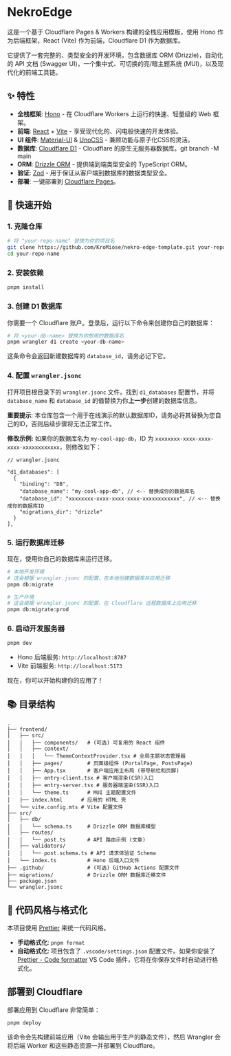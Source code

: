 # NekroEdge

这是一个基于 Cloudflare Pages & Workers 构建的全栈应用模板，使用 Hono 作为后端框架，React (Vite) 作为前端，Cloudflare D1 作为数据库。

它提供了一套完整的、类型安全的开发环境，包含数据库 ORM (Drizzle)，自动化的 API 文档 (Swagger UI)，一个集中式、可切换的亮/暗主题系统 (MUI)，以及现代化的前端工具链。

## ✨ 特性

- **全栈框架**: [Hono](https://hono.dev/) - 在 Cloudflare Workers 上运行的快速、轻量级的 Web 框架。
- **前端**: [React](https://react.dev/) + [Vite](https://vitejs.dev/) - 享受现代化的、闪电般快速的开发体验。
- **UI 组件**: [Material-UI](https://mui.com/) & [UnoCSS](https://unocss.dev/) - 兼顾功能与原子化CSS的灵活。
- **数据库**: [Cloudflare D1](https://developers.cloudflare.com/d1/) - Cloudflare 的原生无服务器数据库。git branch -M main
- **ORM**: [Drizzle ORM](https://orm.drizzle.team/) - 提供端到端类型安全的 TypeScript ORM。
- **验证**: [Zod](https://zod.dev/) - 用于保证从客户端到数据库的数据类型安全。
- **部署**: 一键部署到 [Cloudflare Pages](https://pages.cloudflare.com/)。

## 🚀 快速开始

### 1. 克隆仓库

```bash
# 将 "your-repo-name" 替换为你的项目名
git clone https://github.com/KroMiose/nekro-edge-template.git your-repo-name
cd your-repo-name
```

### 2. 安装依赖

```bash
pnpm install
```

### 3. 创建 D1 数据库

你需要一个 Cloudflare 账户。登录后，运行以下命令来创建你自己的数据库：

```bash
# 将 <your-db-name> 替换为你想用的数据库名
pnpm wrangler d1 create <your-db-name>
```

这条命令会返回新建数据库的 `database_id`，请务必记下它。

### 4. 配置 `wrangler.jsonc`

打开项目根目录下的 `wrangler.jsonc` 文件。找到 `d1_databases` 配置节，并将 `database_name` 和 `database_id` 的值替换为你**上一步**创建的数据库信息。

**重要提示**: 本仓库包含一个用于在线演示的默认数据库ID，请务必将其替换为您自己的ID，否则后续步骤将无法正常工作。

**修改示例:** 如果你的数据库名为 `my-cool-app-db`，ID 为 `xxxxxxxx-xxxx-xxxx-xxxx-xxxxxxxxxxxx`，则修改如下：

```jsonc
// wrangler.jsonc

"d1_databases": [
  {
    "binding": "DB",
    "database_name": "my-cool-app-db", // <-- 替换成你的数据库名
    "database_id": "xxxxxxxx-xxxx-xxxx-xxxx-xxxxxxxxxxxx", // <-- 替换成你的数据库ID
    "migrations_dir": "drizzle"
  }
],
```

### 5. 运行数据库迁移

现在，使用你自己的数据库来运行迁移。

```bash
# 本地开发环境
# 这会根据 wrangler.jsonc 的配置，在本地创建数据库并应用迁移
pnpm db:migrate

# 生产环境
# 这会根据 wrangler.jsonc 的配置，在 Cloudflare 远程数据库上应用迁移
pnpm db:migrate:prod
```

### 6. 启动开发服务器

```bash
pnpm dev
```

- Hono 后端服务: `http://localhost:8787`
- Vite 前端服务: `http://localhost:5173`

现在，你可以开始构建你的应用了！

## 📚 目录结构

```
.
├── frontend/
│   ├── src/
│   │   ├── components/   # (可选) 可复用的 React 组件
│   │   ├── context/
│   │   │   └── ThemeContextProvider.tsx # 全局主题状态管理器
│   │   ├── pages/        # 页面级组件 (PortalPage, PostsPage)
│   │   ├── App.tsx       # 客户端应用主布局 (带导航栏和页脚)
│   │   ├── entry-client.tsx # 客户端渲染(CSR)入口
│   │   ├── entry-server.tsx # 服务器端渲染(SSR)入口
│   │   └── theme.ts      # MUI 主题配置文件
│   ├── index.html      # 应用的 HTML 壳
│   └── vite.config.mts # Vite 配置文件
├── src/
│   ├── db/
│   │   └── schema.ts     # Drizzle ORM 数据库模型
│   ├── routes/
│   │   └── post.ts       # API 路由示例 (文章)
│   ├── validators/
│   │   └── post.schema.ts # API 请求体验证 Schema
│   └── index.ts          # Hono 后端入口文件
├── .github/              # (可选) GitHub Actions 配置文件
├── migrations/           # Drizzle ORM 数据库迁移文件
├── package.json
└── wrangler.jsonc
```

## 💎 代码风格与格式化

本项目使用 [Prettier](https://prettier.io/) 来统一代码风格。

- **手动格式化**: `pnpm format`
- **自动格式化**: 项目包含了 `.vscode/settings.json` 配置文件。如果你安装了 [Prettier - Code formatter](https://marketplace.visualstudio.com/items?itemName=esbenp.prettier-vscode) VS Code 插件，它将在你保存文件时自动进行格式化。

## 部署到 Cloudflare

部署应用到 Cloudflare 非常简单：

```bash
pnpm deploy
```

该命令会先构建前端应用（Vite 会输出用于生产的静态文件），然后 Wrangler 会将后端 Worker 和这些静态资源一并部署到 Cloudflare。
